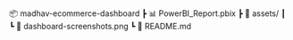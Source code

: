 📦 madhav-ecommerce-dashboard
 ┣ 📊 PowerBI_Report.pbix
 ┣ 📁 assets/
 ┃ ┗ 📸 dashboard-screenshots.png
 ┗ 📘 README.md

